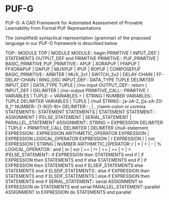 # PUF-G

PUF-G: A CAD Framework for Automated Assessment of Provable Learnability from Formal PUF Representations

The (simplified) syntactical representation (grammar) of the proposed language in our PUF-G framework is described below.

TOP::               MODULE TOP | MODULE
MODULE::            begin PRIMITIVE ( INPUT_DEF )
                        STATEMENTS
                        OUTPUT_DEF
                    end PRIMITIVE
PRIMITIVE::         PUF_PRIMITIVE | BASIC_PRIMITIVE
PUF_PRIMITIVE::     APUF | XORAPUF | FFAPUF | FFXORAPUF | DAPUF
                  | MUXPUF | IPUF | ROPUF | COMPOSEPUF 
BASIC_PRIMITIVE::   ARBITER | MUX_2x1 | SWITCH_2x2 | DELAY-CHAIN
                  | FF-DELAY-CHAIN | RING_OSC 
INPUT_DEF::         DATA_TYPE TUPLE DELIMITER INPUT_DEF
                  | DATA_TYPE TUPLE | //no-input
OUTPUT_DEF::        return ( INPUT_DEF ) DELIMITER | //no-output
PRIMITIVE_CALL::    PRIMITIVE ( VARIABLES )
TUPLE:              < VARIABLES > | STRING | NUMBER
VARIABLES::         TUPLE DELIMITER VARIABLES | TUPLE | //null
STRING::            [a-zA-Z_][a-zA-Z0-9_]*
NUMBER::            [1-9][0-9]*
DELIMITER::         ; | ,  //semi-colon or comma
STATEMENTS::        STATEMENT STATEMENTS | STATEMENT
STATEMENT::         ASSIGNMENT | IFELSE_STATEMENT
                  | SERIAL_STATEMENT | PARALLEL_STATEMENT
ASSIGNMENT::        STRING = EXPRESSION DELIMITER
                  | TUPLE = PRIMITIVE_CALL DELIMITER
                  | DELIMITER    //null-statement
EXPRESSION::        EXPRESSION ARITHMETIC_OPERATOR EXPRESSION
                  | EXPRESSION LOGICAL_OPERATOR EXPRESSION
                  | ( EXPRESSION ) | not EXPRESSION | STRING | NUMBER
ARITHMETIC_OPERATOR::/ | * | + | - | %
LOGICAL_OPERATOR::  and | or | xor | == | != | <= | >= | < | >
IFELSE_STATEMENT::  if EXPRESSION then STATEMENTS end if
                  | if EXPRESSION then STATEMENTS end if
                    else STATEMENTS end if
                  | if EXPRESSION then STATEMENTS end if
                    ELSEIF_STATEMENTS
                    else STATEMENTS end if
ELSEIF_STATEMENTS:: else if EXPRESSION then STATEMENTS end if
                    ELSEIF_STATEMENTS
                  | else if EXPRESSION then STATEMENTS end if
SERIAL_STATEMENT::  serial ASSIGNMENT to EXPRESSION do
                        STATEMENTS
                    end serial
PARALLEL_STATEMENT::parallel ASSIGNMENT to EXPRESSION do
                        STATEMENTS
                    end parallel
